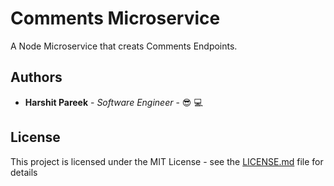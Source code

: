 # Comments Microservice

A Node Microservice that creats Comments Endpoints.

## Authors

* **Harshit Pareek** - *Software Engineer* - :sunglasses: :computer:

## License

This project is licensed under the MIT License - see the [LICENSE.md](LICENSE.md) file for details
